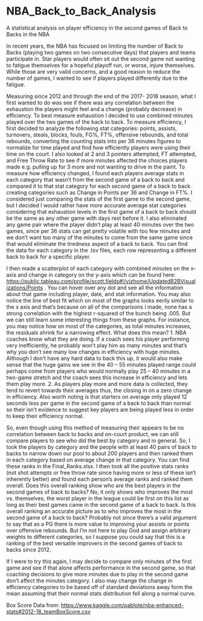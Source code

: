 # NBA_Back_to_Back_Analysis
A statistical analysis on player efficiency in the second games of Back to Backs in the NBA

In recent years, the NBA has focused on limiting the number of Back to Backs (playing two games on two consecutive days) that players and teams participate in. Star players would often sit out the second game not wanting to fatigue themselves for a hopeful playoff run, or worse, injure themselves. While those are very valid concerns, and a good reason to reduce the number of games, I wanted to see if players played differently due to the fatigue. 

Measuring since 2012 and through the end of the 2017- 2018 season, what I first wanted to do was see if there was any correlation between the exhaustion the players might feel and a change (probably decrease) in efficiency. To best measure exhaustion I decided to use combined minutes played over the two games of the back to back. To measure efficiency, I first decided to analyze the following stat categories: points, assists, turnovers, steals, blocks, fouls, FG%, FT%, offensive rebounds, and total rebounds, converting the counting stats into per 36 minutes figures to normalize for time played and find how efficiently players were using their time on the court. I also looked at 2 and 3 pointers attempted, FT attempted, and Free Throw Rate to see if more minutes affected the choices players made e.g. pulling up for 3 more and not wanting to drive in the paint. To measure how efficiency changed, I found each players average stats in each category that wasn’t from the second game of a back to back and compared it to that stat category for each second game of a back to back creating categories such as Change in Points per 36 and Change in FT%. I considered just comparing the stats of the first game to the second game, but I decided I would rather have more accurate average stat categories considering that exhaustion levels in the first game of a back to back should be the same as any other game with days rest before it. I also eliminated any game pair where the player didn’t play at least 40 minutes over the two games, since per 36 stats can get pretty volatile with too few minutes and we don’t want too many of the minutes to come from the same game since that would eliminate the tiredness aspect of a back to back. You can find the data for each category in the .tsv files, each row representing a different back to back for a specific player.

I then made a scatterplot of each category with combined minutes on the x-axis and change in category on the y-axis which can be found here: https://public.tableau.com/profile/scott.fields#!/vizhome/UpdatedB2BVisualizations/Points . You can hover over any dot and see all the information about that game including player, date, and stat information. You may also notice the line of best fit which on most of the graphs looks eerily similar to the x axis and that’s because on all of the comparisons I made, none has a strong correlation with the highest r-squared of the bunch being .005. But we can still learn some interesting things from these graphs. For instance, you may notice how on most of the categories, as total minutes increases, the residuals shrink for a narrowing effect. What does this mean? 1. NBA coaches know what they are doing. If a coach sees his player performing very inefficiently, he probably won’t play him as many minutes and that’s why you don’t see many low changes in efficiency with huge minutes. Although I don’t have any hard data to back this up, it would also make sense that the huge gains we see in the 40 – 55 minutes played range could perhaps come from players who would normally play 25 – 40 minutes in a two-game stretch and the coach sees this increase in efficiency and lets them play more. 2. As players play more and more data is collected, they tend to revert towards their averages thus, the closing in on a zero change in efficiency. Also worth noting is that starters on average only played 12 seconds less per game in the second game of a back to back than normal so their isn’t evidence to suggest key players are being played less in order to keep their efficiency normal.

So, even though using this method of measuring their appears to be no correlation between back to backs and on-court product, we can still compare players to see who did the best by category and in general. So, I took the players by category and the people with at least 40 pairs of back to backs to narrow down our pool to about 200 players and then ranked them in each category based on average change in that category. You can find these ranks in the Final_Ranks.xlsx.  I then took all the positive stats ranks (not shot attempts or free throw rate since having more or less of these isn’t inherently better) and found each person’s average ranks and ranked them overall. Does this overall ranking show who are the best players in the second games of back to backs? No, it only shows who improves the most vs. themselves, the worst player in the league could be first on this list as long as their best games came in the second game of a back to back. Is this overall ranking an accurate picture as to who improves the most in the second game of a back to back? Probably not since there’s a valid argument to say that as a PG there is more value to improving your assists or points over offensive rebounds. But I’m not here to play God and assign arbitrary weights to different categories, so I suppose you could say that this is a ranking of the best versatile improvers in the second games of back to backs since 2012. 

If I were to try this again, I may decide to compare only minutes of the first game and see if that alone affects performance in the second game, so that coaching decisions to give more minutes due to play in the second game don’t affect the minutes category. I also may change the change in efficiency categories to be based off of standard deviations away form the mean assuming that their normal stats distribution fell along a normal curve. 

Box Score Data from: https://www.kaggle.com/pablote/nba-enhanced-stats#2012-18_teamBoxScore.csv 
